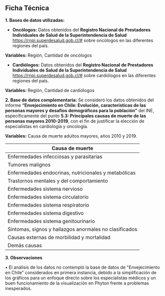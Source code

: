 ## Ficha Técnica

**1. Bases de datos utilizadas:**

-	**Oncólogos:** Datos obtenidos del **Registro Nacional de Prestadores Individuales de Salud de la Superintendencia de Salud** https://rnpi.superdesalud.gob.cl/# sobre oncólogos en las diferentes regiones del país.  

**Variables:** Región, Cantidad de oncólogos

-	**Cardiólogos:** Datos obtenidos del **Registro Nacional de Prestadores Individuales de Salud de la Superintendencia de Salud** https://rnpi.superdesalud.gob.cl/# sobre cardiólogos en las diferentes regiones del país.  

**Variables:** Región, Cantidad de cardiólogos

**2. Base de datos complementaria:** Se consideró los datos obtenidos del informe **“Envejecimiento en Chile: Evolución, características de las personas mayores y desafíos demográficos para la población”** del INE, específicamente del punto **5.3: Principales causas de muerte de las personas mayores 2010-2019**, con el fin de justificar la elección de especialistas en cardiología y oncología.

**Variables:** Causa de muerte adultos mayores, años 2010 y 2019.

| Causa de muerte                                                |
|----------------------------------------------------------------|
| Enfermedades infecciosas y parasitarias                        |
| Tumores malignos                                               |
| Enfermedades endocrinas, nutricionales y metabólicas           |
| Trastornos mentales y del comportamiento                       |
| Enfermedades sistema nervioso                                  |
| Enfermedades sistema circulatorio                              |
| Enfermedades sistema respiratorio                              |
| Enfermedades sistema digestivo                                 |
| Enfermedades sistema genitourinario                            |
| Síntomas, signos y hallazgos anormales no clasificados         |
| Causas externas de morbilidad y mortalidad                     |
| Demás causas                                                   |


**3. Observaciones**

•	El análisis de los datos no contempló la base de datos de "Envejecimiento en Chile" considerados en primera instancia, debido a la simplificación de los gráficos para un enfoque directo sobre los especialistas médicos y un buen funcionamiento de la visualización en Phyton frente a problemas inesperados.

